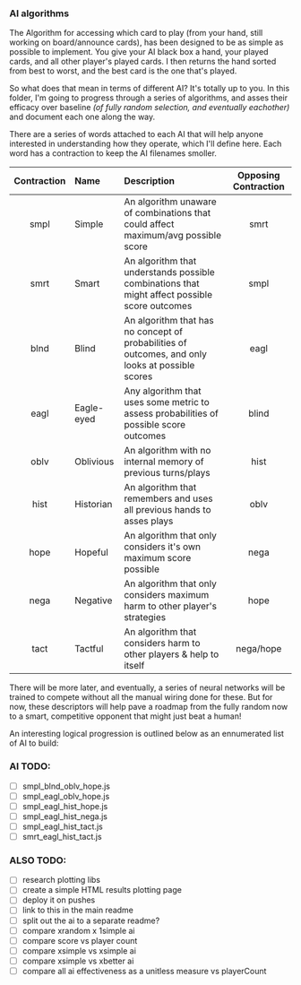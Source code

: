 ### AI algorithms

The Algorithm for accessing which card to play (from your hand, still working on board/announce cards), has been designed to be as simple as possible to implement. You give your AI black box a hand, your played cards, and all other player's played cards. I then returns the hand sorted from best to worst, and the best card is the one that's played.

So what does that mean in terms of different AI? It's totally up to you. In this folder, I'm going to progress through a series of algorithms, and asses their efficacy over baseline _(of fully random selection, and eventually eachother)_ and document each one along the way.

There are a series of words attached to each AI that will help anyone interested in understanding how they operate, which I'll define here. Each word has a contraction to keep the AI filenames smoller.

| Contraction | Name | Description | Opposing Contraction |
| :---------------: | :--------------- | :--------------- | :---------------: |
| smpl | Simple | An algorithm unaware of combinations that could affect maximum/avg possible score | smrt |
| smrt | Smart | An algorithm that understands possible combinations that might affect possible score outcomes | smpl |
| blnd | Blind | An algorithm that has no concept of probabilities of outcomes, and only looks at possible scores | eagl |
| eagl | Eagle-eyed | Any algorithm that uses some metric to assess probabilities of possible score outcomes | blind |
| oblv | Oblivious | An algorithm with no internal memory of previous turns/plays | hist |
| hist | Historian | An algorithm that remembers and uses all previous hands to asses plays | oblv |
| hope | Hopeful | An algorithm that only considers it's own maximum score possible | nega |
| nega | Negative | An algorithm that only considers maximum harm to other player's strategies | hope |
| tact | Tactful | An algorithm that considers harm to other players & help to itself | nega/hope |

There will be more later, and eventually, a series of neural networks will be trained to compete without all the manual wiring done for these. But for now, these descriptors will help pave a roadmap from the fully random now to a smart, competitive opponent that might just beat a human!

An interesting logical progression is outlined below as an ennumerated list of AI to build:

### AI TODO:
- [ ] smpl_blnd_oblv_hope.js
- [ ] smpl_eagl_oblv_hope.js
- [ ] smpl_eagl_hist_hope.js
- [ ] smpl_eagl_hist_nega.js
- [ ] smpl_eagl_hist_tact.js
- [ ] smrt_eagl_hist_tact.js

### ALSO TODO:
- [ ] research plotting libs
- [ ] create a simple HTML results plotting page
- [ ] deploy it on pushes
- [ ] link to this in the main readme
- [ ] split out the ai to a separate readme?
- [ ] compare xrandom x 1simple ai
- [ ] compare score vs player count
- [ ] compare xsimple vs xsimple ai
- [ ] compare xsimple vs xbetter ai
- [ ] compare all ai effectiveness as a unitless measure vs playerCount
